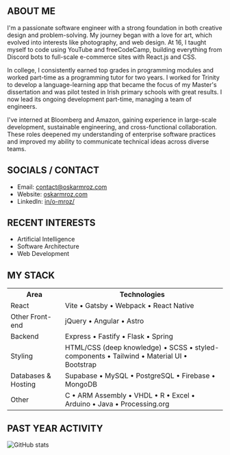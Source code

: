 <h2>ABOUT ME</h2>

I'm a passionate software engineer with a strong foundation in both creative design and problem-solving. My journey began with a love for art, which evolved into interests like photography, and web design. At 16, I taught myself to code using YouTube and freeCodeCamp, building everything from Discord bots to full-scale e-commerce sites with React.js and CSS.

In college, I consistently earned top grades in programming modules and worked part-time as a programming tutor for two years. I worked for Trinity to develop a language-learning app that became the focus of my Master's dissertation and was pilot tested in Irish primary schools with great results. I now lead its ongoing development part-time, managing a team of engineers.

I've interned at Bloomberg and Amazon, gaining experience in large-scale development, sustainable engineering, and cross-functional collaboration. These roles deepened my understanding of enterprise software practices and improved my ability to communicate technical ideas across diverse teams.

<h2>SOCIALS / CONTACT</h2>

<ul>
   <li>Email: <a href="mailto:oskar@clove.ie">contact@oskarmroz.com</a></li>
   <li>Website: <a href="https://oskarmroz.com">oskarmroz.com</a></li>
   <li>LinkedIn: <a href="https://linkedin.com/in/o-mroz/">in/o-mroz/</a></li>
</ul>

<h2>RECENT INTERESTS</h2>

<ul>
   <li>Artificial Intelligence</li>
   <li>Software Architecture</li>
   <li>Web Development</li>
</ul>

<h2>MY STACK</h2>
   
<table border="0">
   <tr>
      <th>Area</th>
      <th>Technologies</th>
   </tr>
   <tr>
      <td>React</td>
      <td>Vite • Gatsby • Webpack • React Native</td>
   </tr>
   <tr>
      <td>Other Front-end</td>
      <td>jQuery • Angular • Astro</td>
   </tr>
   <tr>
      <td>Backend</td>
      <td>Express • Fastify • Flask • Spring</td>
   </tr>
   <tr>
      <td>Styling</td>
      <td>HTML/CSS (deep knowledge) • SCSS • styled-components • Tailwind • Material UI • Bootstrap</td>
   </tr>
   <tr>
      <td>Databases & Hosting</td>
      <td>Supabase • MySQL • PostgreSQL • Firebase • MongoDB</td>
   </tr>
   <tr>
      <td>Other</td>
      <td>C • ARM Assembly • VHDL • R • Excel • Arduino • Java • Processing.org</td>
   </tr>
</table>

<h2>PAST YEAR ACTIVITY</h2>

![GitHub stats](https://github-readme-stats.vercel.app/api?username=MoreeZ&show_icons=true&theme=dark&count_private=true)
